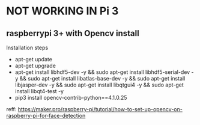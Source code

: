 # NOT WORKING IN Pi 3


## raspberrypi 3+ with Opencv install
Installation steps 
  - apt-get update
  - apt-get upgrade
  - apt-get install libhdf5-dev -y && sudo apt-get install libhdf5-serial-dev -y && sudo apt-get install libatlas-base-dev -y && sudo apt-get install libjasper-dev -y && sudo apt-get install libqtgui4 -y && sudo apt-get install libqt4-test -y
  - pip3 install opencv-contrib-python==4.1.0.25
  
  
  reff: https://maker.pro/raspberry-pi/tutorial/how-to-set-up-opencv-on-raspberry-pi-for-face-detection
